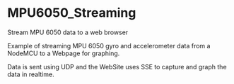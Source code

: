# MPU6050_Streaming
Stream MPU 6050 data to a web browser

Example of streaming MPU 6050 gyro and accelerometer data from a NodeMCU to a Webpage 
for graphing.

Data is sent using UDP and the WebSite uses SSE to capture and graph the data in realtime.


